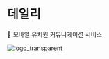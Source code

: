 # 데일리 

👧 모바일 유치원 커뮤니케이션 서비스

![logo_transparent](https://user-images.githubusercontent.com/96458835/233825573-17c2c91f-aef7-45d2-a1ce-34d52c7e5d8c.png)
